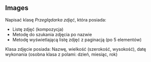 ## Images

Napisać klasę *Przeglądarka zdjęć*, która posiada: 
- Listę zdjęć (kompozycja) 
- Metodę do szukania zdjęcia po nazwie 
- Metodę wyświetlającą listę zdjęć z paginacją (po 5 elementów) 

Klasa zdjęcie posiada: Nazwę, wielkość (szerokość, wysokość), datę wykonania (osobna klasa z polami: dzień, miesiąc, rok)



